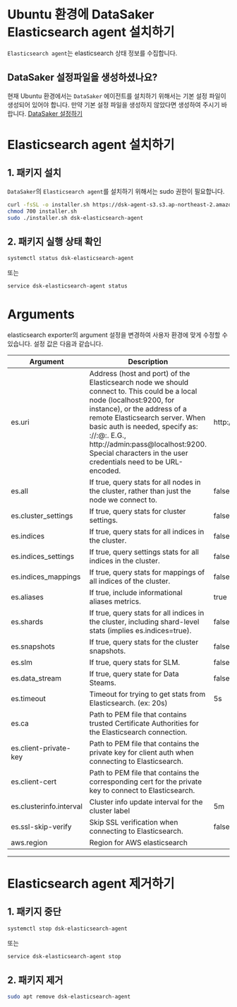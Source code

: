 # Ubuntu 환경에 DataSaker Elasticsearch agent 설치하기
`Elasticsearch agent`는 elasticsearch 상태 정보를 수집합니다.

## DataSaker 설정파일을 생성하셨나요?
현재 Ubuntu 환경에서는 `DataSaker` 에이전트를 설치하기 위해서는 기본 설정 파일이 생성되어 있어야 합니다. 만약 기본 설정 파일을 생성하지 않았다면 생성하여 주시기 바랍니다. [DataSaker 설정하기](../../README.md)

# Elasticsearch agent 설치하기
## 1. 패키지 설치
`DataSaker`의 `Elasticsearch agent`를 설치하기 위해서는 sudo 권한이 필요합니다.
<!-- 
example API Key : VAR_GLOBAL_APIKEY=1234567890abcdef1234567890abcdef
 -->
```bash
curl -fsSL -o installer.sh https://dsk-agent-s3.s3.ap-northeast-2.amazonaws.com/dsk-agent-s3/public/install.sh
chmod 700 installer.sh
sudo ./installer.sh dsk-elasticsearch-agent
```

## 2. 패키지 실행 상태 확인
```bash
systemctl status dsk-elasticsearch-agent
```
또는
```bash
service dsk-elasticsearch-agent status
```

# Arguments
elasticsearch exporter의 argument 설정을 변경하여 사용자 환경에 맞게 수정할 수 있습니다. 설정 값은 다음과 같습니다.

| Argument                | Description                                                                                                                                                                                                                                                                                                                                                                      | Default               |
|-------------------------|----------------------------------------------------------------------------------------------------------------------------------------------------------------------------------------------------------------------------------------------------------------------------------------------------------------------------------------------------------------------------------|-----------------------|
| es.uri                  | Address (host and port) of the Elasticsearch node we should connect to. This could be a local node (localhost:9200, for instance), or the address of a remote Elasticsearch server. When basic auth is needed, specify as: <proto>://<user>:<password>@<host>:<port>. E.G., http://admin:pass@localhost:9200. Special characters in the user credentials need to be URL-encoded. | http://localhost:9200 |
| es.all                  | If true, query stats for all nodes in the cluster, rather than just the node we connect to.                                                                                                                                                                                                                                                                                      | false                 |
| es.cluster_settings     | If true, query stats for cluster settings.                                                                                                                                                                                                                                                                                                                                       | false                 |
| es.indices              | If true, query stats for all indices in the cluster.                                                                                                                                                                                                                                                                                                                             | false                 |
| es.indices_settings     | If true, query settings stats for all indices in the cluster.                                                                                                                                                                                                                                                                                                                    | false                 |
| es.indices_mappings     | If true, query stats for mappings of all indices of the cluster.                                                                                                                                                                                                                                                                                                                 | false                 |
| es.aliases              | If true, include informational aliases metrics.                                                                                                                                                                                                                                                                                                                                  | true                  |
| es.shards               | If true, query stats for all indices in the cluster, including shard-level stats (implies es.indices=true).                                                                                                                                                                                                                                                                      | false                 |
| es.snapshots            | If true, query stats for the cluster snapshots.                                                                                                                                                                                                                                                                                                                                  | false                 |
| es.slm                  | If true, query stats for SLM.                                                                                                                                                                                                                                                                                                                                                    | false                 |
| es.data_stream          | If true, query state for Data Steams.                                                                                                                                                                                                                                                                                                                                            | false                 |
| es.timeout              | Timeout for trying to get stats from Elasticsearch. (ex: 20s)                                                                                                                                                                                                                                                                                                                    | 5s                    |
| es.ca                   | Path to PEM file that contains trusted Certificate Authorities for the Elasticsearch connection.                                                                                                                                                                                                                                                                                 |                       |
| es.client-private-key   | Path to PEM file that contains the private key for client auth when connecting to Elasticsearch.                                                                                                                                                                                                                                                                                 |                       |
| es.client-cert          | Path to PEM file that contains the corresponding cert for the private key to connect to Elasticsearch.                                                                                                                                                                                                                                                                           |                       |
| es.clusterinfo.interval | Cluster info update interval for the cluster label                                                                                                                                                                                                                                                                                                                               | 5m                    |
| es.ssl-skip-verify      | Skip SSL verification when connecting to Elasticsearch.                                                                                                                                                                                                                                                                                                                          | false                 |
| aws.region              | Region for AWS elasticsearch                                                                                                                                                                                                                                                                                                                                                     |                       |

---
# Elasticsearch agent 제거하기
## 1. 패키지 중단
```bash
systemctl stop dsk-elasticsearch-agent
```
또는
```bash
service dsk-elasticsearch-agent stop
```

## 2. 패키지 제거
```bash
sudo apt remove dsk-elasticsearch-agent
```


